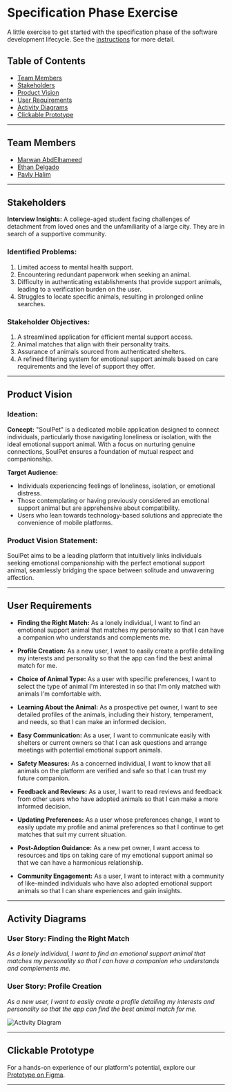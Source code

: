 # Specification Phase Exercise

A little exercise to get started with the specification phase of the software development lifecycle. See the [instructions](instructions.md) for more detail.

## Table of Contents

- [Team Members](#team-members)
- [Stakeholders](#stakeholders)
- [Product Vision](#product-vision)
- [User Requirements](#user-requirements)
- [Activity Diagrams](#activity-diagrams)
- [Clickable Prototype](#clickable-prototype)

---

## Team Members

- [Marwan AbdElhameed](https://github.com/MarwanWalid2/)
- [Ethan Delgado](https://github.com/ethan-delgado)
- [Pavly Halim](https://github.com/pavlyhalim)

---

## Stakeholders

**Interview Insights:** A college-aged student facing challenges of detachment from loved ones and the unfamiliarity of a large city. They are in search of a supportive community.

### Identified Problems:
1. Limited access to mental health support.
2. Encountering redundant paperwork when seeking an animal.
3. Difficulty in authenticating establishments that provide support animals, leading to a verification burden on the user.
4. Struggles to locate specific animals, resulting in prolonged online searches.

### Stakeholder Objectives:
1. A streamlined application for efficient mental support access.
2. Animal matches that align with their personality traits.
3. Assurance of animals sourced from authenticated shelters.
4. A refined filtering system for emotional support animals based on care requirements and the level of support they offer.

---

## Product Vision

### Ideation:
**Concept:** "SoulPet" is a dedicated mobile application designed to connect individuals, particularly those navigating loneliness or isolation, with the ideal emotional support animal. With a focus on nurturing genuine connections, SoulPet ensures a foundation of mutual respect and companionship.

**Target Audience:** 
- Individuals experiencing feelings of loneliness, isolation, or emotional distress.
- Those contemplating or having previously considered an emotional support animal but are apprehensive about compatibility.
- Users who lean towards technology-based solutions and appreciate the convenience of mobile platforms.

### Product Vision Statement:
SoulPet aims to be a leading platform that intuitively links individuals seeking emotional companionship with the perfect emotional support animal, seamlessly bridging the space between solitude and unwavering affection.

---

## User Requirements

- **Finding the Right Match:** As a lonely individual, I want to find an emotional support animal that matches my personality so that I can have a companion who understands and complements me.

- **Profile Creation:** As a new user, I want to easily create a profile detailing my interests and personality so that the app can find the best animal match for me.

- **Choice of Animal Type:** As a user with specific preferences, I want to select the type of animal I'm interested in so that I'm only matched with animals I'm comfortable with.

- **Learning About the Animal:** As a prospective pet owner, I want to see detailed profiles of the animals, including their history, temperament, and needs, so that I can make an informed decision.

- **Easy Communication:** As a user, I want to communicate easily with shelters or current owners so that I can ask questions and arrange meetings with potential emotional support animals.

- **Safety Measures:** As a concerned individual, I want to know that all animals on the platform are verified and safe so that I can trust my future companion.

- **Feedback and Reviews:** As a user, I want to read reviews and feedback from other users who have adopted animals so that I can make a more informed decision.

- **Updating Preferences:** As a user whose preferences change, I want to easily update my profile and animal preferences so that I continue to get matches that suit my current situation.

- **Post-Adoption Guidance:** As a new pet owner, I want access to resources and tips on taking care of my emotional support animal so that we can have a harmonious relationship.

- **Community Engagement:** As a user, I want to interact with a community of like-minded individuals who have also adopted emotional support animals so that I can share experiences and gain insights.

---

## Activity Diagrams

### User Story: Finding the Right Match
_As a lonely individual, I want to find an emotional support animal that matches my personality so that I can have a companion who understands and complements me._

### User Story: Profile Creation
_As a new user, I want to easily create a profile detailing my interests and personality so that the app can find the best animal match for me._

![Activity Diagram](https://github.com/software-students-fall2023/1-specification-exercise-jpem/assets/49916453/7be85f48-a1fb-44b9-a0f3-a7adafbf7d9a)

---

## Clickable Prototype

For a hands-on experience of our platform's potential, explore our [Prototype on Figma](https://www.figma.com/proto/E62TSABHGrQeDAjX9F26LP/Assignment1?type=design&node-id=16-91&t=DneQQefJ5FTJ9M8U-1&scaling=scale-down&page-id=0%3A1&starting-point-node-id=1%3A2&mode=design).


---
